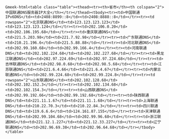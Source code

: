 `Gmeek-html<table class="table"><thead><tr><th>省市</th><th colspan="2">中国联通DNS服务器IP大全</th></tr></thead><tbody><tr><td>中国联通IPv6DNS</td><td>2408:8899::8</td><td>2408:8888::8</td></tr><tr><td rowspan="2">北京联通DNS</td><td>123.123.123.123</td><td>123.123.123.124</td></tr><tr><td>202.106.0.20</td><td>202.106.195.68</td></tr><tr><td>重庆联通DNS</td><td>221.5.203.98</td><td>221.7.92.98</td></tr><tr><td>广东联通DNS</td><td>210.21.196.6</td><td>221.5.88.88</td></tr><tr><td>河北联通DNS</td><td>202.99.160.68</td><td>202.99.166.4</td></tr><tr><td>河南联通DNS</td><td>202.102.224.68</td><td>202.102.227.68</td></tr><tr><td>黑龙江联通DNS</td><td>202.97.224.69</td><td>202.97.224.68</td></tr><tr><td>吉林联通DNS</td><td>202.98.0.68</td><td>202.98.5.68</td></tr><tr><td>江苏联通DNS</td><td>221.6.4.66</td><td>221.6.4.67</td></tr><tr><td>内蒙古联通DNS</td><td>202.99.224.68</td><td>202.99.224.8</td></tr><tr><td rowspan="2">山东联通DNS</td><td>202.102.128.68</td><td>202.102.152.3</td></tr><tr><td>202.102.134.68</td><td>202.102.154.3</td></tr><tr><td>山西联通DNS</td><td>202.99.192.66</td><td>202.99.192.68</td></tr><tr><td>陕西联通DNS</td><td>221.11.1.67</td><td>221.11.1.68</td></tr><tr><td>上海联通DNS</td><td>210.22.70.3</td><td>210.22.84.3</td></tr><tr><td>四川联通DNS</td><td>119.6.6.6</td><td>124.161.87.155</td></tr><tr><td>天津联通DNS</td><td>202.99.104.68</td><td>202.99.96.68</td></tr><tr><td>浙江联通DNS</td><td>221.12.1.227</td><td>221.12.33.227</td></tr><tr><td>辽宁联通DNS</td><td>202.96.69.38</td><td>202.96.64.68</td></tr></tbody></table>`

